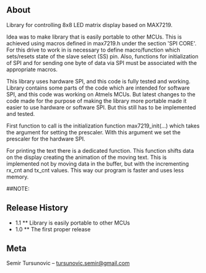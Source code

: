 ## About
Library for controlling 8x8 LED matrix display based on MAX7219.

Idea was to make library that is easily portable to other MCUs.
This is achieved using macros defined in max7219.h under the section
'SPI CORE'. For this drive to work in is necessary to define macro/function
which sets/resets state of the slave select (SS) pin. Also, functions for
initialization of SPI and for sending one byte of data via SPI must
be associated with the appropriate macros.

This library uses hardware SPI, and this code is fully tested and working.
Library contains some parts of the code which are intended for software
SPI, and this code was working on Atmels MCUs. But latest changes to the
code made for the purpose of making the library more portable made it
easier to use hardware or software SPI. But this still has to be implemented
and tested.

First function to call is the initialization function
max7219_init(...) which takes the argument for setting the
prescaler. With this argument we set the prescaler for the
hardware SPI.

For printing the text there is a dedicated function.
This function shifts data on the display creating
the animation of the moving text. This is implemented
not by moving data in the buffer, but with the incrementing
rx_cnt and tx_cnt values. This way our program is faster and uses less
memory.


##NOTE:

## Release History
  * 1.1
  ** Library is easily portable to other MCUs
  * 1.0
  ** The first proper release


## Meta

  Semir Tursunovic – tursunovic.semir@gmail.com


